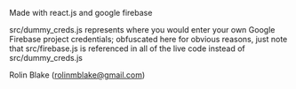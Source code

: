 Made with react.js and google firebase

src/dummy_creds.js represents where you would enter your own Google Firebase project credentials; obfuscated here for obvious reasons,
just note that src/firebase.js is referenced in all of the live code instead of src/dummy_creds.js

Rolin Blake (rolinmblake@gmail.com)